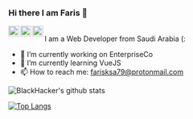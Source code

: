 ### Hi there I am Faris 👋

<a href="https://twitter.com/faris_code">
  <img align="left" alt="Faris | Twitter" width="21px" src="https://image.flaticon.com/icons/svg/889/889147.svg" />
</a>
<a href="https://instagram.com/fariscode">
  <img align="left" alt="Faris | Instagram" width="21px" src="https://image.flaticon.com/icons/svg/2111/2111463.svg" />
</a>
<a href="https://www.facebook.com/faris.mohammed511">
  <img align="left" alt="Faris | Instagram" width="21px" src="https://image.flaticon.com/icons/svg/1384/1384053.svg" />
</a>
<br />
I am a Web Developer from Saudi Arabia (:

- 🔭 I’m currently working on EnterpriseCo
- 🌱 I’m currently learning VueJS
- 📫 How to reach me: farisksa79@protonmail.com

![BlackHacker's github stats](https://github-readme-stats.vercel.app/api?username=FarisCode511&hide=["issues"]&show_icons=true)

[![Top Langs](https://github-readme-stats.vercel.app/api/top-langs/?username=FarisCode511)](https://github.com/anuraghazra/github-readme-stats)

